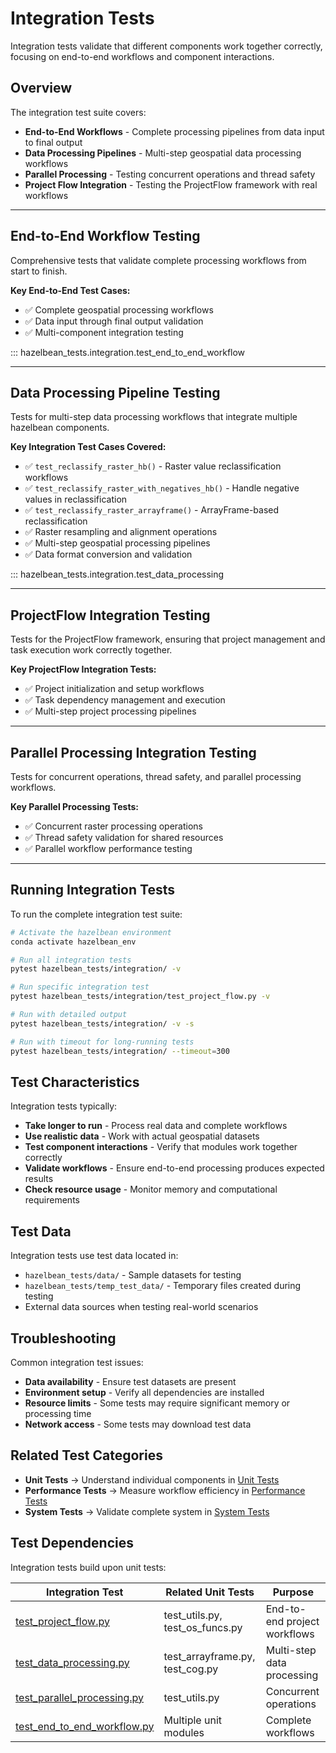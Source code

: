 # Integration Tests

Integration tests validate that different components work together correctly, focusing on end-to-end workflows and component interactions.

## Overview

The integration test suite covers:

- **End-to-End Workflows** - Complete processing pipelines from data input to final output
- **Data Processing Pipelines** - Multi-step geospatial data processing workflows
- **Parallel Processing** - Testing concurrent operations and thread safety
- **Project Flow Integration** - Testing the ProjectFlow framework with real workflows

---

## End-to-End Workflow Testing

Comprehensive tests that validate complete processing workflows from start to finish.

**Key End-to-End Test Cases:**
- ✅ Complete geospatial processing workflows
- ✅ Data input through final output validation
- ✅ Multi-component integration testing

::: hazelbean_tests.integration.test_end_to_end_workflow

---

## Data Processing Pipeline Testing

Tests for multi-step data processing workflows that integrate multiple hazelbean components.

**Key Integration Test Cases Covered:**
- ✅ `test_reclassify_raster_hb()` - Raster value reclassification workflows
- ✅ `test_reclassify_raster_with_negatives_hb()` - Handle negative values in reclassification
- ✅ `test_reclassify_raster_arrayframe()` - ArrayFrame-based reclassification
- ✅ Raster resampling and alignment operations
- ✅ Multi-step geospatial processing pipelines
- ✅ Data format conversion and validation

::: hazelbean_tests.integration.test_data_processing

---

## ProjectFlow Integration Testing

Tests for the ProjectFlow framework, ensuring that project management and task execution work correctly together.

**Key ProjectFlow Integration Tests:**
- ✅ Project initialization and setup workflows
- ✅ Task dependency management and execution
- ✅ Multi-step project processing pipelines

<!-- TODO: Re-enable when upgrading to modern handler (see docs/plans/mkdocs-griffe-import-resolution-fix.md)
::: hazelbean_tests.integration.test_project_flow
-->

---

## Parallel Processing Integration Testing

Tests for concurrent operations, thread safety, and parallel processing workflows.

**Key Parallel Processing Tests:**
- ✅ Concurrent raster processing operations
- ✅ Thread safety validation for shared resources
- ✅ Parallel workflow performance testing

<!-- TODO: Re-enable when upgrading to modern handler (see docs/plans/mkdocs-griffe-import-resolution-fix.md)
::: hazelbean_tests.integration.test_parallel_processing
-->

---

## Running Integration Tests

To run the complete integration test suite:

```bash
# Activate the hazelbean environment
conda activate hazelbean_env

# Run all integration tests
pytest hazelbean_tests/integration/ -v

# Run specific integration test
pytest hazelbean_tests/integration/test_project_flow.py -v

# Run with detailed output
pytest hazelbean_tests/integration/ -v -s

# Run with timeout for long-running tests
pytest hazelbean_tests/integration/ --timeout=300
```

## Test Characteristics

Integration tests typically:

- **Take longer to run** - Process real data and complete workflows
- **Use realistic data** - Work with actual geospatial datasets
- **Test component interactions** - Verify that modules work together correctly
- **Validate workflows** - Ensure end-to-end processing produces expected results
- **Check resource usage** - Monitor memory and computational requirements

## Test Data

Integration tests use test data located in:

- `hazelbean_tests/data/` - Sample datasets for testing
- `hazelbean_tests/temp_test_data/` - Temporary files created during testing
- External data sources when testing real-world scenarios

## Troubleshooting

Common integration test issues:

- **Data availability** - Ensure test datasets are present
- **Environment setup** - Verify all dependencies are installed
- **Resource limits** - Some tests may require significant memory or processing time
- **Network access** - Some tests may download test data

## Related Test Categories

- **Unit Tests** → Understand individual components in [Unit Tests](unit.md)
- **Performance Tests** → Measure workflow efficiency in [Performance Tests](performance.md)
- **System Tests** → Validate complete system in [System Tests](system.md)

## Test Dependencies

Integration tests build upon unit tests:

| Integration Test | Related Unit Tests | Purpose |
|------------------|-------------------|---------|
| [test_project_flow.py](integration.md#projectflow-integration-testing) | test_utils.py, test_os_funcs.py | End-to-end project workflows |
| [test_data_processing.py](integration.md#data-processing-pipeline-testing) | test_arrayframe.py, test_cog.py | Multi-step data processing |
| [test_parallel_processing.py](integration.md#parallel-processing-integration-testing) | test_utils.py | Concurrent operations |
| [test_end_to_end_workflow.py](integration.md#end-to-end-workflow-testing) | Multiple unit modules | Complete workflows |
